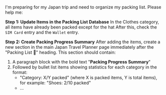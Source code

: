 I'm preparing for my Japan trip and need to organize my packing list. Please help me:

**Step 1: Update Items in the Packing List Database**
In the Clothes category, all items have already been packed except for the hat After this, check the `SIM Card` entry and the `Wallet` entry.

**Step 2: Create Packing Progress Summary**
After adding the items, create a new section in the main Japan Travel Planner page immediately after the "Packing List 💼" heading. This section should contain:

1. A paragraph block with the bold text "**Packing Progress Summary**"
2. Followed by bullet list items showing statistics for each category in the format:
   - "Category: X/Y packed" (where X is packed items, Y is total items), for example: "Shoes: 2/10 packed"
   - ...